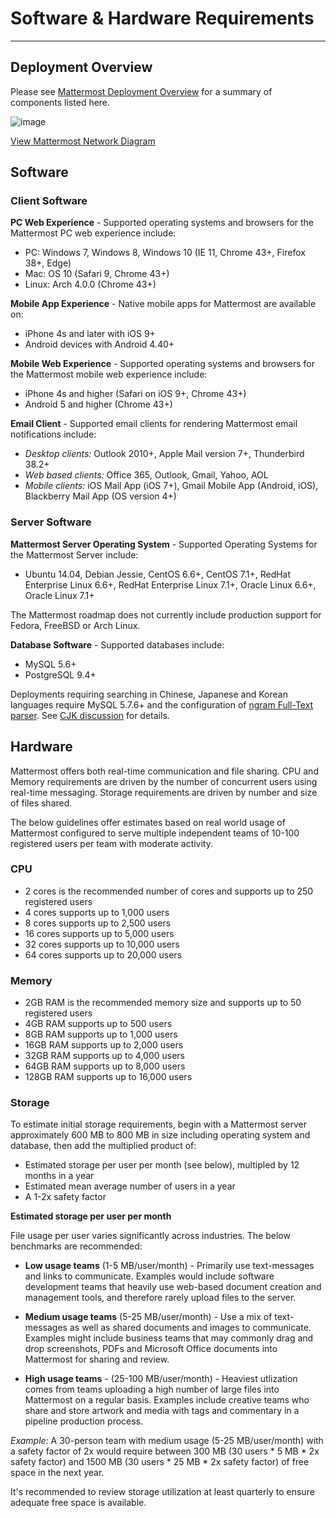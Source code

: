 # Software & Hardware Requirements
___

## Deployment Overview

Please see [Mattermost Deployment Overview](https://github.com/mattermost/docs/blob/master/source/install/network-diagram.png) for a summary of components listed here. 

![image](https://cloud.githubusercontent.com/assets/177788/13199970/49774126-d7eb-11e5-8f07-95ddd33e9d72.png)

[View Mattermost Network Diagram](https://cloud.githubusercontent.com/assets/177788/13199970/49774126-d7eb-11e5-8f07-95ddd33e9d72.png)

## Software 

### Client Software 

**PC Web Experience** - Supported operating systems and browsers for the Mattermost PC web experience include: 

- PC: Windows 7, Windows 8, Windows 10 (IE 11, Chrome 43+, Firefox 38+, Edge)  
- Mac: OS 10 (Safari 9, Chrome 43+)  
- Linux: Arch 4.0.0  (Chrome 43+)  

**Mobile App Experience** - Native mobile apps for Mattermost are available on: 

- iPhone 4s and later with iOS 9+ 
- Android devices with Android 4.40+

**Mobile Web Experience** - Supported operating systems and browsers for the Mattermost mobile web experience include: 

- iPhone 4s and higher (Safari on iOS 9+, Chrome 43+)  
- Android 5 and higher (Chrome 43+)  

**Email Client** - Supported email clients for rendering Mattermost email notifications include:

- _Desktop clients:_ Outlook 2010+, Apple Mail version 7+, Thunderbird 38.2+  
- _Web based clients:_ Office 365, Outlook, Gmail, Yahoo, AOL  
- _Mobile clients:_ iOS Mail App (iOS 7+), Gmail Mobile App (Android, iOS), Blackberry Mail App  (OS version 4+)

### Server Software 

**Mattermost Server Operating System** - Supported Operating Systems for the Mattermost Server include: 

- Ubuntu 14.04, Debian Jessie, CentOS 6.6+, CentOS 7.1+, RedHat Enterprise Linux 6.6+, RedHat Enterprise Linux 7.1+, Oracle Linux 6.6+, Oracle Linux 7.1+

The Mattermost roadmap does not currently include production support for Fedora, FreeBSD or Arch Linux. 

**Database Software** - Supported databases include: 

- MySQL 5.6+
- PostgreSQL 9.4+

Deployments requiring searching in Chinese, Japanese and Korean languages require MySQL 5.7.6+ and the configuration of [ngram Full-Text parser](https://dev.mysql.com/doc/refman/5.7/en/fulltext-search-ngram.html). See [CJK discussion](https://github.com/mattermost/platform/issues/2033#issuecomment-183872616) for details. 

## Hardware

Mattermost offers both real-time communication and file sharing. CPU and Memory requirements are driven by the number of concurrent users using real-time messaging. Storage requirements are driven by number and size of files shared. 

The below guidelines offer estimates based on real world usage of Mattermost configured to serve multiple independent teams of 10-100 registered users per team with moderate activity. 

### CPU

- 2 cores is the recommended number of cores and supports up to 250 registered users
- 4 cores supports up to 1,000 users
- 8 cores supports up to 2,500 users
- 16 cores supports up to 5,000 users
- 32 cores supports up to 10,000 users
- 64 cores supports up to 20,000 users

### Memory

- 2GB RAM is the recommended memory size and supports up to 50 registered users
- 4GB RAM supports up to 500 users
- 8GB RAM supports up to 1,000 users
- 16GB RAM supports up to 2,000 users
- 32GB RAM supports up to 4,000 users
- 64GB RAM supports up to 8,000 users
- 128GB RAM supports up to 16,000 users

### Storage 

To estimate initial storage requirements, begin with a Mattermost server approximately 600 MB to 800 MB in size including operating system and database, then add the multiplied product of:

- Estimated storage per user per month (see below), multipled by 12 months in a year
- Estimated mean average number of users in a year
- A 1-2x safety factor

**Estimated storage per user per month**

File usage per user varies significantly across industries. The below benchmarks are recommended: 

- **Low usage teams** (1-5 MB/user/month) - Primarily use text-messages and links to communicate. Examples would include software development teams that heavily use web-based document creation and management tools, and therefore rarely upload files to the server. 
 
- **Medium usage teams** (5-25 MB/user/month) - Use a mix of text-messages as well as shared documents and images to communicate. Examples might include business teams that may commonly drag and drop screenshots, PDFs and Microsoft Office documents into Mattermost for sharing and review. 

- **High usage teams** - (25-100 MB/user/month) - Heaviest utlization comes from teams uploading a high number of large files into Mattermost on a regular basis. Examples include creative teams who share and store artwork and media with tags and commentary in a pipeline production process. 
 
*Example:* A 30-person team with medium usage (5-25 MB/user/month) with a safety factor of 2x would require between 300 MB (30 users * 5 MB * 2x safety factor) and 1500 MB (30 users * 25 MB * 2x safety factor) of free space in the next year. 

It's recommended to review storage utilization at least quarterly to ensure adequate free space is available. 

